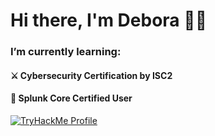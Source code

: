 # Hi there, I'm Debora 👋✨

### I’m currently learning:

#### ⚔️ Cybersecurity Certification by ISC2
#### 🚀 Splunk Core Certified User

[![TryHackMe Profile](https://tryhackme-badges.s3.amazonaws.com/bitWitch.png)](https://tryhackme.com/p/bitWitch)







<!-- <div align="center">
  <img src="https://github.com/deborafaria01/deborafaria01/blob/main/octocat-1687214578733.png" width="365px"/>
  <img src="https://github-readme-stats.vercel.app/api/top-langs/?username=deborafaria01&layout=donut&langs_count=10&theme=dracula" width="350px"/>
  <a href="https://github.com/deborafaria01">
</div> -->


  


